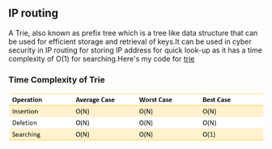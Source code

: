 ## IP routing

A Trie, also known as prefix tree which is a tree like data structure that can be used for efficient storage and retrieval of keys.It can be used in cyber security in IP routing for storing IP address for quick look-up as it has a time complexity of O(1) for searching.Here's my code for [trie](Portfolio/codes/trie.cpp)

### Time Complexity of Trie

![trie](trie.png)
